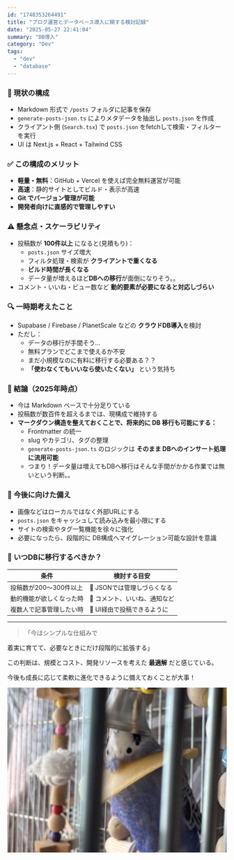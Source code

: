 ```yaml
---
id: "1748353264491"
title: "ブログ運営とデータベース導入に関する検討記録"
date: "2025-05-27 22:41:04"
summary: "DB導入"
category: "Dev"
tags:
  - "dev"
  - "database"
---
```


### 📝 現状の構成
- Markdown 形式で `/posts` フォルダに記事を保存
- `generate-posts-json.ts` によりメタデータを抽出し `posts.json` を作成
- クライアント側 (`Search.tsx`) で `posts.json` をfetchして検索・フィルターを実行
- UI は Next.js + React + Tailwind CSS

### ✅ この構成のメリット
- **軽量・無料**：GitHub + Vercel を使えば完全無料運営が可能
- **高速**：静的サイトとしてビルド・表示が高速
- **Git でバージョン管理が可能**
- **開発者向けに直感的で管理しやすい**

### ⚠️ 懸念点・スケーラビリティ
- 投稿数が **100件以上** になると(見積もり)：
  - `posts.json` サイズ増大
  - フィルタ処理・検索が **クライアントで重くなる**
  - **ビルド時間が長くなる**
  - データ量が増えるほど**DBへの移行**が面倒になりそう。。
- コメント・いいね・ビュー数など **動的要素が必要になると対応しづらい**

### 🔍 一時期考えたこと
- Supabase / Firebase / PlanetScale などの **クラウドDB導入**を検討
- ただし：
  - データの移行が手間そう…
  - 無料プランでどこまで使えるか不安
  - まだ小規模なのに有料に移行する必要ある？？
  - **「使わなくてもいいなら使いたくない」** という気持ち

### 🎯 結論（2025年時点）
- 今は Markdown ベースで十分足りている
- 投稿数が数百件を超えるまでは、現構成で維持する
- **マークダウン構造を整えておくことで、将来的に DB 移行も可能にする：**
  - Frontmatter の統一
  - slug やカテゴリ、タグの整理
  - `generate-posts-json.ts` のロジックは **そのまま DBへのインサート処理に流用可能**
  - つまり！データ量は増えてもDBへ移行はそんな手間がかかる作業では無いという判断。。

### 🔧 今後に向けた備え
- 画像などはローカルではなく外部URLにする
- `posts.json` をキャッシュして読み込みを最小限にする
- サイトの検索やタグ一覧機能を徐々に強化
- 必要になったら、段階的に DB構成へマイグレーション可能な設計を意識

### 🚀 いつDBに移行するべきか？

| 条件 | 検討する目安 |
|------|--------------|
| 投稿数が200〜300件以上 | 🔸 JSONでは管理しづらくなる |
| 動的機能が欲しくなった時 | 🔸 コメント、いいね、通知など |
| 複数人で記事管理したい時 | 🔸 UI経由で投稿できるように |

---

> 「今はシンプルな仕組みで

着実に育てて、必要なときにだけ段階的に拡張する」

この判断は、規模とコスト、開発リソースを考えた **最適解** だと感じている。

今後も成長に応じて柔軟に進化できるように備えておくことが大事！

![image](https://raw.githubusercontent.com/Kim-kyuho/Kim-kyuho.github.io/master/public/blog-images/SU1HXzYxNjEuanBl.jpeg)